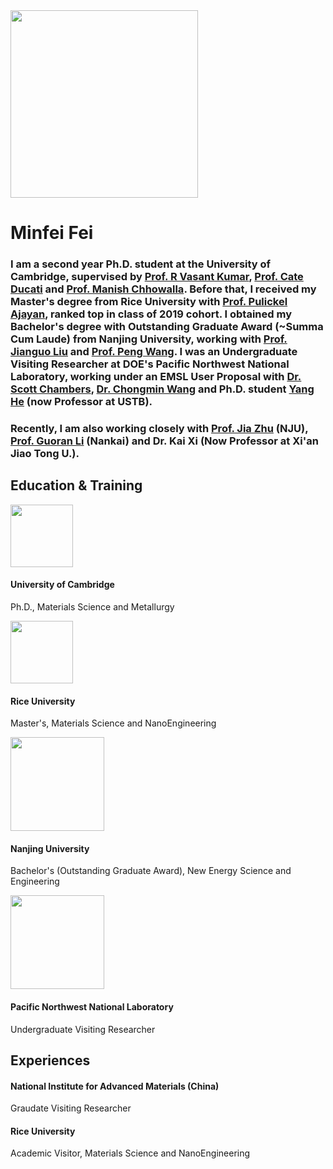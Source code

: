 <img src="https://user-images.githubusercontent.com/73742009/130071800-242ad6ae-2a0f-4387-ab91-a8e2576d23e8.jpg" width="300">

# Minfei Fei
### I am a second year Ph.D. student at the University of Cambridge, supervised by [Prof. R Vasant Kumar](https://www.mcg.msm.cam.ac.uk/people/AS/dr-vasant-kumar), [Prof. Cate Ducati](https://www.emg.msm.cam.ac.uk/People/cd251) and [Prof. Manish Chhowalla](https://scholar.google.com/citations?hl=en&user=4XsuGh4AAAAJ). Before that, I received my Master's degree from Rice University with [Prof. Pulickel Ajayan](https://ajayan.rice.edu/pulickel-ajayan.html), ranked top in class of 2019 cohort. I obtained my Bachelor's degree with Outstanding Graduate Award (~Summa Cum Laude) from Nanjing University, working with [Prof. Jianguo Liu](https://eng.nju.edu.cn/intl/3d/7f/c34798a474495/page.htm) and [Prof. Peng Wang](https://wangstem.com/). I was an Undergraduate Visiting Researcher at DOE's Pacific Northwest National Laboratory, working under an EMSL User Proposal with [Dr. Scott Chambers](https://www.pnnl.gov/science/staff/staff_info.asp?staff_num=5554), [Dr. Chongmin Wang](https://scholar.google.com/citations?user=k0568hsAAAAJ&hl=en) and Ph.D. student [Yang He](http://mse.ustb.edu.cn/shiziduiwu/shiziduiwu/cailiaoxuexi/2020-05-25/248.html) (now Professor at USTB).

### Recently, I am also working closely with [Prof. Jia Zhu](https://nanoenergy.nju.edu.cn/) (NJU), [Prof. Guoran Li](https://scholar.google.com/citations?hl=en&user=VP00V08AAAAJ) (Nankai) and Dr. Kai Xi (Now Professor at Xi'an Jiao Tong U.).

## Education & Training
<img src="https://user-images.githubusercontent.com/73742009/130071409-78b9fae8-efb2-452d-b772-33c9f86480cf.png" width="100">

#### University of Cambridge
Ph.D., Materials Science and Metallurgy

<img src="https://user-images.githubusercontent.com/73742009/130069268-0fc4333d-5e21-4ea8-8d76-8af6d0854fe6.png" width="100"> 

#### Rice University
Master's, Materials Science and NanoEngineering

<img src="https://user-images.githubusercontent.com/73742009/130071290-6abd13b9-42cd-4853-abdb-24d17824edb8.png" width="150"> 

#### Nanjing University
Bachelor's (Outstanding Graduate Award), New Energy Science and Engineering 

<img src="https://user-images.githubusercontent.com/73742009/130071347-3d3294ae-fe2c-45c7-b1dd-c995a2291ed2.png" width="150"> 

#### Pacific Northwest National Laboratory
Undergraduate Visiting Researcher

## Experiences
#### National Institute for Advanced Materials (China)
Graudate Visiting Researcher
#### Rice University
Academic Visitor, Materials Science and NanoEngineering 
